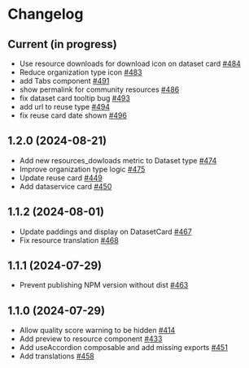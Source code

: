 # Changelog

## Current (in progress)

- Use resource downloads for download icon on dataset card [#484](https://github.com/datagouv/udata-front/pull/484)
- Reduce organization type icon [#483](https://github.com/datagouv/udata-front/pull/483)
- add Tabs component [#491](https://github.com/datagouv/udata-front/pull/491)
- show permalink for community resources [#486](https://github.com/datagouv/udata-front/pull/486)
- fix dataset card tooltip bug [#493](https://github.com/datagouv/udata-front/pull/493)
- add url to reuse type [#494](https://github.com/datagouv/udata-front/pull/494)
- fix reuse card date shown [#496](https://github.com/datagouv/udata-front/pull/496)

## 1.2.0 (2024-08-21)

- Add new resources_dowloads metric to Dataset type [#474](https://github.com/datagouv/udata-front/pull/474)
- Improve organization type logic [#475](https://github.com/datagouv/udata-front/pull/475)
- Update reuse card [#449](https://github.com/datagouv/udata-front/pull/449)
- Add dataservice card [#450](https://github.com/datagouv/udata-front/pull/450)

## 1.1.2 (2024-08-01)

- Update paddings and display on DatasetCard [#467](https://github.com/datagouv/udata-front/pull/467)
- Fix resource translation [#468](https://github.com/datagouv/udata-front/pull/468)

## 1.1.1 (2024-07-29)

- Prevent publishing NPM version without dist [#463](https://github.com/datagouv/udata-front/pull/463)

## 1.1.0 (2024-07-29)

- Allow quality score warning to be hidden [#414](https://github.com/datagouv/udata-front/pull/414)
- Add preview to resource component [#433](https://github.com/datagouv/udata-front/pull/433)
- Add useAccordion composable and add missing exports [#451](https://github.com/datagouv/udata-front/pull/451)
- Add translations [#458](https://github.com/datagouv/udata-front/pull/458)
